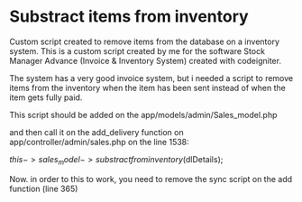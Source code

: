# Substract items from inventory
 Custom script created to remove items from the database on a inventory system.
This is a custom script created by me for the software Stock Manager Advance (Invoice & Inventory System) created with codeigniter.

The system has a very good invoice system, but i needed a script to remove items from the inventory when the item has been sent instead of when the item gets fully paid.

This script should be added on the app/models/admin/Sales_model.php

and then call it on the add_delivery function on app/controller/admin/sales.php on the line 1538: 
 
 $this->sales_model->substractfrominventory($dlDetails);
 
 Now. in order to this to work, you need to remove the sync script on the add function (line 365)
 
